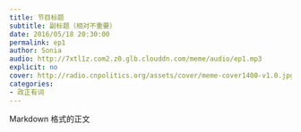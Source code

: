 ```yaml
---
title: 节目标题
subtitle: 副标题（相对不重要）
date: 2016/05/18 20:30:00
permalink: ep1
author: Sonia
audio: http://7xtl1z.com2.z0.glb.clouddn.com/meme/audio/ep1.mp3
explicit: no
cover: http://radio.cnpolitics.org/assets/cover/meme-cover1400-v1.0.jpg
categories:
- 政正有词
---
```


Markdown 格式的正文
